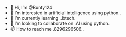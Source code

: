 - 👋 Hi, I’m @Bunty124
- 👀 I’m interested in artificial intelligence using python..
- 🌱 I’m currently learning ..btech.
- 💞️ I’m looking to collaborate on .AI using python..
- 📫 How to reach me .8296296506..

<!---
Bunty124/Bunty124 is a ✨ special ✨ repository because its `README.md` (this file) appears on your GitHub profile.
You can click the Preview link to take a look at your changes.
--->
